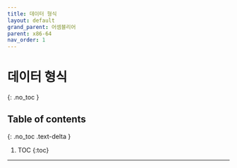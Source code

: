 ```yaml
---
title: 데이터 형식
layout: default
grand_parent: 어셈블리어
parent: x86-64
nav_order: 1
---
```


# 데이터 형식
{: .no_toc }

## Table of contents
{: .no_toc .text-delta }

1. TOC
{:toc}

---
